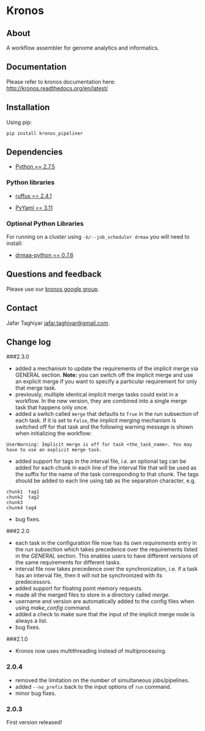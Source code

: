 # Kronos 

## About

A workflow assembler for genome analytics and informatics.

## Documentation

Please refer to kronos documentation here: <http://kronos.readthedocs.org/en/latest/>

## Installation

Using pip:

```
pip install kronos_pipeliner
```

## Dependencies

* [Python == 2.7.5](http://www.python.org)

### Python libraries

* [ruffus == 2.4.1](http://www.ruffus.org.uk/)

* [PyYaml == 3.11 ](http://pyyaml.org/)

### Optional Python Libraries

For running on a cluster using `-b/--job_scheduler drmaa` you will need to install:

* [drmaa-python == 0.7.6](http://drmaa-python.github.io)

## Questions and feedback

Please use our [kronos google group](https://groups.google.com/forum/#!forum/kronos_pipeliner).

## Contact

Jafar Taghiyar <jafar.taghiyar@gmail.com>.

## Change log

###2.3.0
* added a mechanism to update the requirements of the implicit merge via GENERAL section. **Note:** you can switch off the implicit merge and use an explicit merge if you want to specify a particular requirement for only that merge task.
* previously, multiple identical implicit merge tasks could exist in a workflow. In the new version, they are combined into a single merge task that happens only once. 
* added a switch called ```merge``` that defaults to ```True``` in the _run_ subsection of each task. If it is set to ```False```, the implicit merging mechanism is switched off for that task and the following warning message is shown when initializing the workflow:

```
UserWarning: Implicit merge is off for task <the_task_name>. You may have to use an explicit merge task.
```

* added support for tags in the interval file, _i.e._ an optional tag can be added for each chunk in each line of the interval file that will be used as the suffix for the name of the task corresponding to that chunk. The tags should be added to each line using tab as the separation character, e.g.

```
chunk1	tag1
chunk2	tag2
chunk3
chunk4 tag4
```

* bug fixes.

###2.2.0
* each task in the configuration file now has its own _requirements_ entry in the _run_ subsection which takes precedence over the requirements listed in the _GENERAL_ section. This enables users to have different versions of the same requirements for different tasks.
* interval file now takes precedence over the synchronization, i.e. if a task has an interval file, then it will not be synchronized with its predecessors. 
* added support for floating point memory requests.
* made all the merged files to store in a directory called _merge_.
* username and version are automatically added to the config files when using _make_config_ command.
* added a check to make sure that the input of the implicit merge node is always a list.
* bug fixes.

###2.1.0
* Kronos now uses multithreading instead of multiprocessing.

### 2.0.4
* removed the limitation on the number of simultaneous jobs/pipelines.
* added ```--no_prefix``` back to the input options of ```run``` command. 
* minor bug fixes.

### 2.0.3
First version released!
